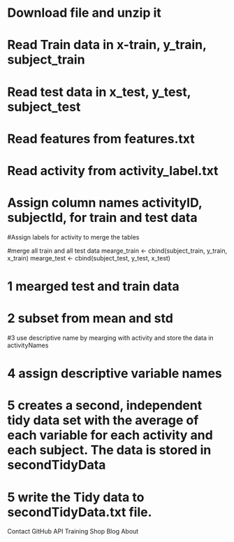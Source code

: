 # Download file and unzip it


# Read Train data in x-train, y_train, subject_train


# Read test data in x_test, y_test, subject_test


# Read features from features.txt

# Read activity from activity_label.txt

# Assign column names activityID, subjectId, for train and test data

#Assign labels for activity to merge the tables

#merge all train and all test data
mearge_train <- cbind(subject_train, y_train, x_train)
mearge_test <- cbind(subject_test, y_test, x_test)

# 1 mearged test and train data


# 2 subset from mean and std

#3 use descriptive name by mearging with activity and store the data in activityNames


# 4 assign descriptive variable names


# 5 creates a second, independent tidy data set with the average of each variable for each activity and each subject. The data is stored in secondTidyData


# 5 write the Tidy data to secondTidyData.txt file.


Contact GitHub API Training Shop Blog About
